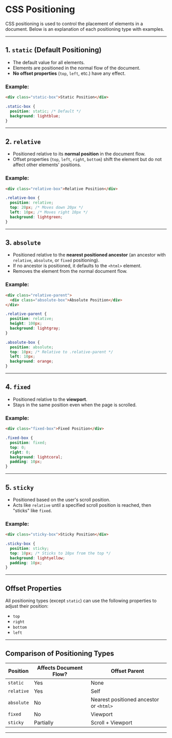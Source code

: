 # CSS Positioning

CSS positioning is used to control the placement of elements in a document. Below is an explanation of each positioning type with examples.

---

## **1. `static` (Default Positioning)**

- The default value for all elements.
- Elements are positioned in the normal flow of the document.
- **No offset properties** (`top`, `left`, etc.) have any effect.

### Example:

```html
<div class="static-box">Static Position</div>
```

```css
.static-box {
  position: static; /* Default */
  background: lightblue;
}
```

---

## **2. `relative`**

- Positioned relative to its **normal position** in the document flow.
- Offset properties (`top`, `left`, `right`, `bottom`) shift the element but do not affect other elements' positions.

### Example:

```html
<div class="relative-box">Relative Position</div>
```

```css
.relative-box {
  position: relative;
  top: 20px; /* Moves down 20px */
  left: 10px; /* Moves right 10px */
  background: lightgreen;
}
```

---

## **3. `absolute`**

- Positioned relative to the **nearest positioned ancestor** (an ancestor with `relative`, `absolute`, or `fixed` positioning).
- If no ancestor is positioned, it defaults to the `<html>` element.
- Removes the element from the normal document flow.

### Example:

```html
<div class="relative-parent">
  <div class="absolute-box">Absolute Position</div>
</div>
```

```css
.relative-parent {
  position: relative;
  height: 100px;
  background: lightgray;
}

.absolute-box {
  position: absolute;
  top: 10px; /* Relative to .relative-parent */
  left: 10px;
  background: orange;
}
```

---

## **4. `fixed`**

- Positioned relative to the **viewport**.
- Stays in the same position even when the page is scrolled.

### Example:

```html
<div class="fixed-box">Fixed Position</div>
```

```css
.fixed-box {
  position: fixed;
  top: 0;
  right: 0;
  background: lightcoral;
  padding: 10px;
}
```

---

## **5. `sticky`**

- Positioned based on the user's scroll position.
- Acts like `relative` until a specified scroll position is reached, then "sticks" like `fixed`.

### Example:

```html
<div class="sticky-box">Sticky Position</div>
```

```css
.sticky-box {
  position: sticky;
  top: 10px; /* Sticks to 10px from the top */
  background: lightyellow;
  padding: 10px;
}
```

---

## **Offset Properties**

All positioning types (except `static`) can use the following properties to adjust their position:

- `top`
- `right`
- `bottom`
- `left`

---

## **Comparison of Positioning Types**

| **Position** | **Affects Document Flow?** | **Offset Parent**                       |
| ------------ | -------------------------- | --------------------------------------- |
| `static`     | Yes                        | None                                    |
| `relative`   | Yes                        | Self                                    |
| `absolute`   | No                         | Nearest positioned ancestor or `<html>` |
| `fixed`      | No                         | Viewport                                |
| `sticky`     | Partially                  | Scroll + Viewport                       |

---
